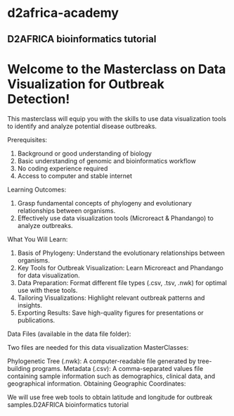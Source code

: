 # d2africa-academy
## D2AFRICA bioinformatics tutorial

# Welcome to the Masterclass on Data Visualization for Outbreak Detection!

This masterclass will equip you with the skills to use data visualization tools to identify and analyze potential disease outbreaks.

Prerequisites:

1. Background or good understanding of biology
2. Basic understanding of genomic and bioinformatics workflow
3. No coding experience required
4. Access to computer and stable internet


Learning Outcomes:

1. Grasp fundamental concepts of phylogeny and evolutionary relationships between organisms.
2. Effectively use data visualization tools (Microreact & Phandango) to analyze outbreaks.


What You Will Learn:

1. Basis of Phylogeny: Understand the evolutionary relationships between organisms.
2. Key Tools for Outbreak Visualization: Learn Microreact and Phandango for data visualization.
3. Data Preparation: Format different file types (.csv, .tsv, .nwk) for optimal use with these tools.
4. Tailoring Visualizations: Highlight relevant outbreak patterns and insights.
5. Exporting Results: Save high-quality figures for presentations or publications.


Data Files (available in the data file folder):

Two files are needed for this data visualization MasterClasses:

Phylogenetic Tree (.nwk): A computer-readable file generated by tree-building programs.
Metadata (.csv): A comma-separated values file containing sample information such as demographics, clinical data, and geographical information.
Obtaining Geographic Coordinates:

We will use free web tools to obtain latitude and longitude for outbreak samples.D2AFRICA bioinformatics tutorial

